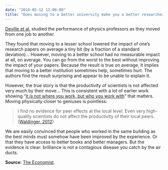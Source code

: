 ```yaml
---
date: "2014-05-12 12:00:00"
title: "Does moving to a better university make you a better researcher?"
---
```




[Deville et al.](http://www.nature.com/srep/2014/140424/srep04770/full/srep04770.html) studied the performance of physics professors as they moved from one job to another.

They found that moving to a lesser school lowered the impact of one&rsquo;s research papers on average a tiny bit (by a fraction of a standard deviation)&hellip;
However, moving to a better school had no measurable impact at all, on average. You can go from the worst to the best without improving the impact of your papers. Because the result is true on average, it implies that moving to a better institution sometimes help, sometimes hurt. The authors find the result surprising and appear to be unable to explain it.

However, the true story is that the productivity of scientists is not affected very much by their move&hellip; This is consistent with a lot of earlier work showing &ldquo;[it is not where you work, but who you work with](/lemire/blog/2011/10/25/it-is-not-where-you-work-but-who-you-work-with/)&rdquo; that matters. Moving physically closer to geniuses is pointless:

> I find no evidence for peer effects at the local level. Even very high-quality scientists do not affect the productivity of their local peers. ([Waldinger, 2012](http://restud.oxfordjournals.org/content/79/2/838.short))


We are easily convinced that people who worked in the same building as the best minds must somehow have been improved by the experience. Or that they have access to better books and better managers. But the evidence is clear: brilliance is not a contagious disease you catch by the air ducts.

__Source__: [The Economist](http://www.economist.com/news/science-and-technology/21601811-getting-job-top-university-will-not-make-you-better-researcher-why-climb).
